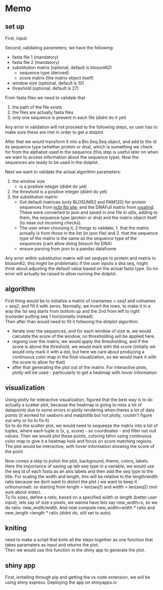 # Memo


## set up

First, input:

Second, validating parameters; we have the following: 
- fasta file 1 (mandatory)  
- fasta file 2 (mandatory)   
- substitution matrix (optional, default is blosum62)
    - sequence type (derived)  
    - score matrix (the matrix object itself)  
- window size (optional, default is 10)  
- threshold (optional, default is 27)  

From fasta files we need to validate that  
1. the path of the file exists  
2. the files are actually fasta files  
3. only one sequence is present in each file (didnt do it yet)  

Any error in validation will not proceed to the following steps, so user has to make sure these are met in order to get a dotplot.

After that we would transform it into a Bio.Seq.Seq object, and add to the id its sequence type (whether protein or dna), which is something we check for from the alphabet used in the sequence (this step is useful later on when we want to access information about the sequence type). Now the sequences are ready to be used in the dotplot.  

Next we want to validate the actual algorithm parameters:  
1. the window size   
    - is a positive integer (didnt do yet)  
2. the threshold is a positive integer (didnt do yet)  
3. the substitution matrix:  
    - Got default matrices (only BLOSUM62 and PAM120) for protein sequences from [ncbi ftp site](ftp://ftp.ncbi.nih.gov/blast/matrices), and the DNAFull matrix from [rosalind](https://rosalind.info/glossary/dnafull/). These were converted to json and saved in one file in utils, adding to them, the sequence type (protein or dna) and the matrix object itself (to ease out incoming checks).  
    - The user when choosing it, 2 things to validate, 1. that the matrix actually is from those in the list (in json file) and 2. that the sequence type of the matrix is the same as the sequence type of the sequences (cant allow doing blosum for DNA)   
    - ensure parsing from json to a pandas dataframe   

Any error within substitution matrix will set seqtype to protein and matrix to blosum62, this might be problematic if the user inputs a dna seq, might think about adjusting the default value based on the actual fasta type. So no error will actually be raised to allow running the dotplot.


## algorithm  

First thing would be to initialize a matrix of rownames = seq1 and colnames = seq2, and fill it with zeros. Normally, we invert the rows, to make it in a way the 1st seq starts from bottom up and the 2nd from left to right (consider putting seq 1 horizontally instead).  
Then after than would need to fill it follwoing the dotplot algorithm:  
- iterate over the sequences, and for each window of size w, we would calculate the score of the window, no thresholding will be applied here.
- regoing over the matrix, we would apply the thresholding, and if the score is above the threshold, we would mark with the score (initially we would only mark it with a dot, but here we care about producing a continuous color map in the final visualization, so we would mark it with the score to allow for that)  
- after that generating the plot out of the matrix. For interactive plots, plotly will be used - particularly to get a heatmap with hover information

## visualization

Using plotly for interactive visualization, figured that the best way is to do actually a scatter plot, because the heatmap is going to miss a lot of datapoints due to some errors in plotly rendering when theres a lot of data points (it worked for seaborn and matplotlib but not plotly, couldn't figure out why or ho to fix it)  
So to do the scatter plot, we would need to sequeeze the matrix into a list of tuples, where each tuple is (x, y, score) - so coordinates - and filter out null values. Then we would plot these points, coloring tehm using continuous color map to give it a heatmap look and focus on score matching regions.  
The plot would be interactive, with hover information showing the score of the point.  

Now comes a step to polish the plot, background, theme, colors, labels. Here the importance of saving up teh seq type in a variable, we would use the seq id of each fasta as an axis labels and then add the seq type to the title. For scaling the width and length, this will be relative to the length/width ratio because we dont want to distort the plot ( we want to keep it orthonormal): so starting from length = len(seq1) and width = len(seq2) (not sure about order).  
To fix sizes, define a ratio, based on a specified width or length (better user input), lets say of size s pixels, we wanna have lets say new_width=s, so we do ratio: new_width/width.  And now compute new_width=width * ratio and new_length =length * ratio (didnt do, still set to auto)

## kniting

need to make a script that knits all the steps together as one function that takes paramaters as input and returns the plot.  
Then we would use this function in the shiny app to generate the plot.

## shiny app  

First, isntalling through pip and getting the vs code extension, we will be using shiny express. Deploying the app on shinyapps.io  


